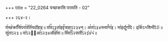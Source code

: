 +++
title = "22_0264 यच्छक्रासि परावति - 02"

+++
२६४-२।

य꣤च्छ꣥क्रा꣤꣯सि꣥परा꣯व꣤ति꣥यदो꣤हाइ॥ र्वा꣢꣯वऽ३ता꣡इवृ꣪त्राहाऽ२३४न्। अ꣣ता꣢ऽ३४स्त्वा꣣꣯गा꣢इ। भा꣡इर्द्युग꣢दि। द्रा꣡के꣢ऽ१शिभीऽ᳒२ः᳒॥ सु꣡ताऽ२३॥ वा꣡ऽ२ꣳ᳐आ꣣ऽ२३४औ꣥꣯हो꣯वा॥ वि꣡वा꣰꣯ऽ२सती꣣ऽ२३꣡४꣡५꣡॥